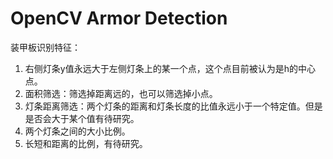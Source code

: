 # OpenCV Armor Detection    
装甲板识别特征：   
1. 右侧灯条y值永远大于左侧灯条上的某一个点，这个点目前被认为是h的中心点。   
2. 面积筛选：筛选掉距离远的，也可以筛选掉小点。   
3. 灯条距离筛选：两个灯条的距离和灯条长度的比值永远小于一个特定值。但是是否会大于某个值有待研究。   
4. 两个灯条之间的大小比例。  
5. 长短和距离的比例，有待研究。   
  
  